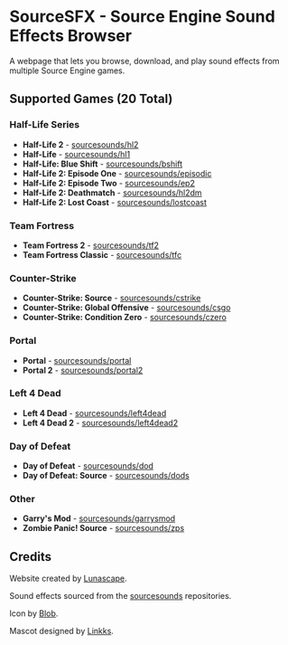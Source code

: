 # SourceSFX - Source Engine Sound Effects Browser

A webpage that lets you browse, download, and play sound effects from multiple Source Engine games.

## Supported Games (20 Total)

### Half-Life Series
- **Half-Life 2** - [sourcesounds/hl2](https://github.com/sourcesounds/hl2)
- **Half-Life** - [sourcesounds/hl1](https://github.com/sourcesounds/hl1)
- **Half-Life: Blue Shift** - [sourcesounds/bshift](https://github.com/sourcesounds/bshift)
- **Half-Life 2: Episode One** - [sourcesounds/episodic](https://github.com/sourcesounds/episodic)
- **Half-Life 2: Episode Two** - [sourcesounds/ep2](https://github.com/sourcesounds/ep2)
- **Half-Life 2: Deathmatch** - [sourcesounds/hl2dm](https://github.com/sourcesounds/hl2dm)
- **Half-Life 2: Lost Coast** - [sourcesounds/lostcoast](https://github.com/sourcesounds/lostcoast)

### Team Fortress
- **Team Fortress 2** - [sourcesounds/tf2](https://github.com/sourcesounds/tf2)
- **Team Fortress Classic** - [sourcesounds/tfc](https://github.com/sourcesounds/tfc)

### Counter-Strike
- **Counter-Strike: Source** - [sourcesounds/cstrike](https://github.com/sourcesounds/cstrike)
- **Counter-Strike: Global Offensive** - [sourcesounds/csgo](https://github.com/sourcesounds/csgo)
- **Counter-Strike: Condition Zero** - [sourcesounds/czero](https://github.com/sourcesounds/czero)

### Portal
- **Portal** - [sourcesounds/portal](https://github.com/sourcesounds/portal)
- **Portal 2** - [sourcesounds/portal2](https://github.com/sourcesounds/portal2)

### Left 4 Dead
- **Left 4 Dead** - [sourcesounds/left4dead](https://github.com/sourcesounds/left4dead)
- **Left 4 Dead 2** - [sourcesounds/left4dead2](https://github.com/sourcesounds/left4dead2)

### Day of Defeat
- **Day of Defeat** - [sourcesounds/dod](https://github.com/sourcesounds/dod)
- **Day of Defeat: Source** - [sourcesounds/dods](https://github.com/sourcesounds/dods)

### Other
- **Garry's Mod** - [sourcesounds/garrysmod](https://github.com/sourcesounds/garrysmod)
- **Zombie Panic! Source** - [sourcesounds/zps](https://github.com/sourcesounds/zps)

## Credits

Website created by [Lunascape](https://twitter.com/Lunascaped).

Sound effects sourced from the [sourcesounds](https://github.com/sourcesounds) repositories.

Icon by [Blob](https://youtube.com/@blob8556).

Mascot designed by [Linkks](https://youtube.com/@LLinkks).